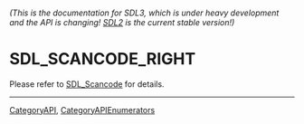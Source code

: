 ###### (This is the documentation for SDL3, which is under heavy development and the API is changing! [SDL2](https://wiki.libsdl.org/SDL2/) is the current stable version!)
# SDL_SCANCODE_RIGHT

Please refer to [SDL_Scancode](SDL_Scancode) for details.

----
[CategoryAPI](CategoryAPI), [CategoryAPIEnumerators](CategoryAPIEnumerators)

